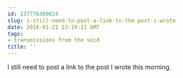 ```yaml
---
id: 137776360624
slug: i-still-need-to-post-a-link-to-the-post-i-wrote
date: 2016-01-21 23:19:11 GMT
tags:
- transmissions from the void
title: ''
---
```

I still need to post a link to the post I wrote this morning.